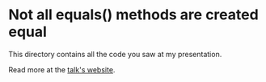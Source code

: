 # Not all equals() methods are created equal

This directory contains all the code you saw at my presentation.

Read more at the [talk's website](http://jqno.nl/talks/equalsverifier/).
